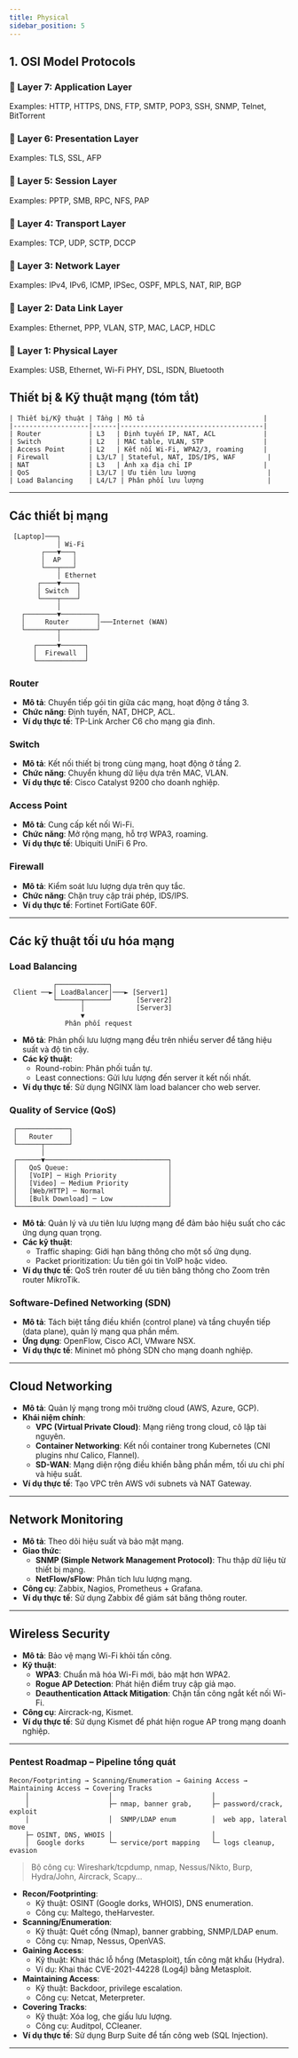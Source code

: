 ```yaml
---
title: Physical
sidebar_position: 5
---
```


## 1. OSI Model Protocols
### 🔹 Layer 7: Application Layer
Examples: HTTP, HTTPS, DNS, FTP, SMTP, POP3, SSH, SNMP, Telnet, BitTorrent
### 🔹 Layer 6: Presentation Layer
Examples: TLS, SSL, AFP
### 🔹 Layer 5: Session Layer
Examples: PPTP, SMB, RPC, NFS, PAP
### 🔹 Layer 4: Transport Layer
Examples: TCP, UDP, SCTP, DCCP
### 🔹 Layer 3: Network Layer
Examples: IPv4, IPv6, ICMP, IPSec, OSPF, MPLS, NAT, RIP, BGP
### 🔹 Layer 2: Data Link Layer
Examples: Ethernet, PPP, VLAN, STP, MAC, LACP, HDLC
### 🔹 Layer 1: Physical Layer
Examples: USB, Ethernet, Wi-Fi PHY, DSL, ISDN, Bluetooth


## Thiết bị & Kỹ thuật mạng (tóm tắt)
```
| Thiết bị/Kỹ thuật | Tầng | Mô tả                              |
|-------------------|------|------------------------------------|
| Router            | L3   | Định tuyến IP, NAT, ACL            |
| Switch            | L2   | MAC table, VLAN, STP               |
| Access Point      | L2   | Kết nối Wi-Fi, WPA2/3, roaming     |
| Firewall          | L3/L7 | Stateful, NAT, IDS/IPS, WAF        |
| NAT               | L3   | Ánh xạ địa chỉ IP                  |
| QoS               | L3/L7 | Ưu tiên lưu lượng                  |
| Load Balancing    | L4/L7 | Phân phối lưu lượng                |
```
---



## Các thiết bị mạng

```
 [Laptop]───┐
            │ Wi-Fi
        ┌───▼───┐
        │  AP   │
        └───┬───┘
            │ Ethernet
       ┌────▼────┐
       │ Switch  │
       └────┬────┘
            │
   ┌────────▼─────────┐
   │     Router       │───Internet (WAN)
   └────────┬─────────┘
            │
      ┌─────▼──────┐
      │  Firewall  │
      └────────────┘

```

  ### Router
- **Mô tả**: Chuyển tiếp gói tin giữa các mạng, hoạt động ở tầng 3.
- **Chức năng**: Định tuyến, NAT, DHCP, ACL.
- **Ví dụ thực tế**: TP-Link Archer C6 cho mạng gia đình.

### Switch
- **Mô tả**: Kết nối thiết bị trong cùng mạng, hoạt động ở tầng 2.
- **Chức năng**: Chuyển khung dữ liệu dựa trên MAC, VLAN.
- **Ví dụ thực tế**: Cisco Catalyst 9200 cho doanh nghiệp.

### Access Point
- **Mô tả**: Cung cấp kết nối Wi-Fi.
- **Chức năng**: Mở rộng mạng, hỗ trợ WPA3, roaming.
- **Ví dụ thực tế**: Ubiquiti UniFi 6 Pro.

### Firewall
- **Mô tả**: Kiểm soát lưu lượng dựa trên quy tắc.
- **Chức năng**: Chặn truy cập trái phép, IDS/IPS.
- **Ví dụ thực tế**: Fortinet FortiGate 60F.

---

## Các kỹ thuật tối ưu hóa mạng

### Load Balancing

```
           ┌─────────────┐
 Client ──►│ LoadBalancer│───► [Server1]
           └──────┬──────┘      [Server2]
                  │             [Server3]
                  ▼
              Phân phối request

```

- **Mô tả**: Phân phối lưu lượng mạng đều trên nhiều server để tăng hiệu suất và độ tin cậy.
- **Các kỹ thuật**:
  - Round-robin: Phân phối tuần tự.
  - Least connections: Gửi lưu lượng đến server ít kết nối nhất.
- **Ví dụ thực tế**: Sử dụng NGINX làm load balancer cho web server.

### Quality of Service (QoS)
```
 ┌─────────────┐
 │   Router    │
 └──────┬──────┘
        │
 ┌──────▼───────────────────────────────┐
 │   QoS Queue:                         │
 │   [VoIP] ─ High Priority             │
 │   [Video] ─ Medium Priority          │
 │   [Web/HTTP] ─ Normal                │
 │   [Bulk Download] ─ Low              │
 └──────────────────────────────────────┘

```

- **Mô tả**: Quản lý và ưu tiên lưu lượng mạng để đảm bảo hiệu suất cho các ứng dụng quan trọng.
- **Các kỹ thuật**:
  - Traffic shaping: Giới hạn băng thông cho một số ứng dụng.
  - Packet prioritization: Ưu tiên gói tin VoIP hoặc video.
- **Ví dụ thực tế**: QoS trên router để ưu tiên băng thông cho Zoom trên router MikroTik.

### Software-Defined Networking (SDN)
- **Mô tả**: Tách biệt tầng điều khiển (control plane) và tầng chuyển tiếp (data plane), quản lý mạng qua phần mềm.
- **Ứng dụng**: OpenFlow, Cisco ACI, VMware NSX.
- **Ví dụ thực tế**: Mininet mô phỏng SDN cho mạng doanh nghiệp.

---

## Cloud Networking
- **Mô tả**: Quản lý mạng trong môi trường cloud (AWS, Azure, GCP).
- **Khái niệm chính**:
  - **VPC (Virtual Private Cloud)**: Mạng riêng trong cloud, cô lập tài nguyên.
  - **Container Networking**: Kết nối container trong Kubernetes (CNI plugins như Calico, Flannel).
  - **SD-WAN**: Mạng diện rộng điều khiển bằng phần mềm, tối ưu chi phí và hiệu suất.
- **Ví dụ thực tế**: Tạo VPC trên AWS với subnets và NAT Gateway.

---

## Network Monitoring
- **Mô tả**: Theo dõi hiệu suất và bảo mật mạng.
- **Giao thức**:
  - **SNMP (Simple Network Management Protocol)**: Thu thập dữ liệu từ thiết bị mạng.
  - **NetFlow/sFlow**: Phân tích lưu lượng mạng.
- **Công cụ**: Zabbix, Nagios, Prometheus + Grafana.
- **Ví dụ thực tế**: Sử dụng Zabbix để giám sát băng thông router.

---

## Wireless Security
- **Mô tả**: Bảo vệ mạng Wi-Fi khỏi tấn công.
- **Kỹ thuật**:
  - **WPA3**: Chuẩn mã hóa Wi-Fi mới, bảo mật hơn WPA2.
  - **Rogue AP Detection**: Phát hiện điểm truy cập giả mạo.
  - **Deauthentication Attack Mitigation**: Chặn tấn công ngắt kết nối Wi-Fi.
- **Công cụ**: Aircrack-ng, Kismet.
- **Ví dụ thực tế**: Sử dụng Kismet để phát hiện rogue AP trong mạng doanh nghiệp.

---

### Pentest Roadmap – Pipeline tổng quát
```
Recon/Footprinting → Scanning/Enumeration → Gaining Access →
Maintaining Access → Covering Tracks
    │                    │                         │
    │                    ├─ nmap, banner grab,     ├─ password/crack, exploit
    │                    │  SNMP/LDAP enum         │  web app, lateral move
    ├─ OSINT, DNS, WHOIS │                         │
    │  Google dorks      └─ service/port mapping   └─ logs cleanup, evasion
```
> Bộ công cụ: Wireshark/tcpdump, nmap, Nessus/Nikto, Burp, Hydra/John, Aircrack, Scapy…

- **Recon/Footprinting**:
  - Kỹ thuật: OSINT (Google dorks, WHOIS), DNS enumeration.
  - Công cụ: Maltego, theHarvester.
- **Scanning/Enumeration**:
  - Kỹ thuật: Quét cổng (Nmap), banner grabbing, SNMP/LDAP enum.
  - Công cụ: Nmap, Nessus, OpenVAS.
- **Gaining Access**:
  - Kỹ thuật: Khai thác lỗ hổng (Metasploit), tấn công mật khẩu (Hydra).
  - Ví dụ: Khai thác CVE-2021-44228 (Log4j) bằng Metasploit.
- **Maintaining Access**:
  - Kỹ thuật: Backdoor, privilege escalation.
  - Công cụ: Netcat, Meterpreter.
- **Covering Tracks**:
  - Kỹ thuật: Xóa log, che giấu lưu lượng.
  - Công cụ: Auditpol, CCleaner.
- **Ví dụ thực tế**: Sử dụng Burp Suite để tấn công web (SQL Injection).

---


